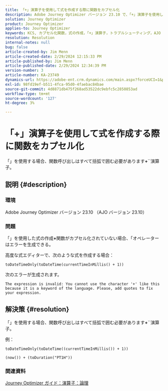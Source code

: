 ```yaml
---
title: 「+」演算子を使用して式を作成する際に関数をカプセル化
description: Adobe Journey Optimizer バージョン 23.10 で、「+」演算子を使用して式を作成する際に関数をカプセル化してエラーを回避する方法を説明します。
solution: Journey Optimizer
product: Journey Optimizer
applies-to: Journey Optimizer
keywords: KCS, カプセル化関数，式の作成，「+」演算子，トラブルシューティング，AJO バージョン 23.10, Adobe Journey Optimizer バージョン 23.10
resolution: Resolution
internal-notes: null
bug: false
article-created-by: Jim Menn
article-created-date: 2/29/2024 12:15:33 PM
article-published-by: Jim Menn
article-published-date: 2/29/2024 12:34:39 PM
version-number: 3
article-number: KA-23749
dynamics-url: https://adobe-ent.crm.dynamics.com/main.aspx?forceUCI=1&pagetype=entityrecord&etn=knowledgearticle&id=064c0037-fcd6-ee11-9079-6045bd006268
exl-id: 98fd19ef-b511-4fca-95d0-4faebac84bae
source-git-commit: 4d8871db475f268ad53522dc9ebfc5c2850853ad
workflow-type: tm+mt
source-wordcount: '127'
ht-degree: 3%

---
```


# 「+」演算子を使用して式を作成する際に関数をカプセル化


「」を使用する場合、関数呼び出しはすべて括弧で囲む必要があります<b>+</b>``演算子。

## 説明 {#description}


### 環境

Adobe Journey Optimizer バージョン 23.10 （AJO バージョン 23.10）

### 問題

「」を使用した式の作成<b>+</b>関数がカプセル化されていない場合、「オペレーターはエラーを生成できる。

高度な式エディターで、次のような式を作成する場合：


```
toDateTimeOnly(toDateTime(currentTimeInMillis() + 1))
```


次のエラーが生成されます。


```
The expression is invalid: You cannot use the character '+' like this because it is a keyword of the language. Please, add quotes to fix your expression.
```



## 解決策 {#resolution}


「」を使用する場合、関数呼び出しはすべて括弧で囲む必要があります<b>+</b>``演算子。

例：


```
toDateTimeOnly(toDateTime((currentTimeInMillis()) + 1))
```



```
(now()) + (toDuration("PT1H"))
```


### 関連資料

[Journey Optimizer ガイド：演算子：論理](https://experienceleague.adobe.com/docs/journey-optimizer/using/orchestrate-journeys/building-advanced-conditions-journeys/syntax/operators.html#%2B-2)
